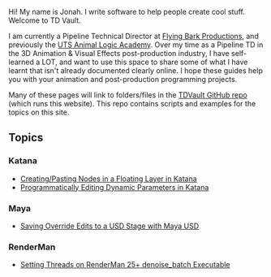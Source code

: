 Hi! My name is Jonah. I write software to help people create cool stuff. 
Welcome to TD Vault.

I am currently a Pipeline Technical Director at [Flying Bark Productions](https://www.flyingbark.com.au), and previously the [UTS Animal Logic Academy](https://animallogicacademy.uts.edu.au/). Over my time as a Pipeline TD in the 3D Animation & Visual Effects post-production industry, I have self-learned a LOT, and want to use this space to share some of what I have learnt that isn't already documented clearly online. I hope these guides help you with your animation and post-production programming projects.

Many of these pages will link to folders/files in the [TDVault GitHub repo](https://github.com/jonahjnewton/TDVault) (which runs this website). This repo contains scripts and examples for the topics on this site.

## Topics
### Katana
*  [Creating/Pasting Nodes in a Floating Layer in Katana](./Katana/KatanaFloatingNodes/README.md)
*  [Programmatically Editing Dynamic Parameters in Katana](./Katana/KatanaDynamicParameters/README.md)

### Maya
* [Saving Override Edits to a USD Stage with Maya USD](./Maya/MayaUSDOverrides/README.md)

### RenderMan
*  [Setting Threads on RenderMan 25+ denoise_batch Executable](./RenderMan/DenoiseBatchThreads/README.md)